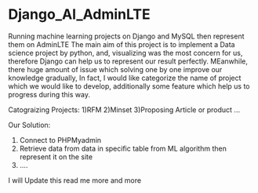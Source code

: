 # Django_AI_AdminLTE
Running machine learning projects on Django  and MySQL then represent them on AdminLTE
The main aim of this project is to implement a Data science project by python, and, visualizing was the most concern for us, therefore Django can help us to represent our result
perfectly. MEanwhile, there huge amount of issue which solving one by one improve our knowledge gradually, In fact, I would like categorize the name of project which we would like
to develop, additionally some feature which help us to progress during this way.


Catograizing Projects:
1)RFM
2)Minset
3)Proposing Article or product
...

Our Solution:
1) Connect to PHPMyadmin
2) Retrieve data from data in specific table from ML algorithm then represent it on the site
3) ....


I will Update this read me more and more
